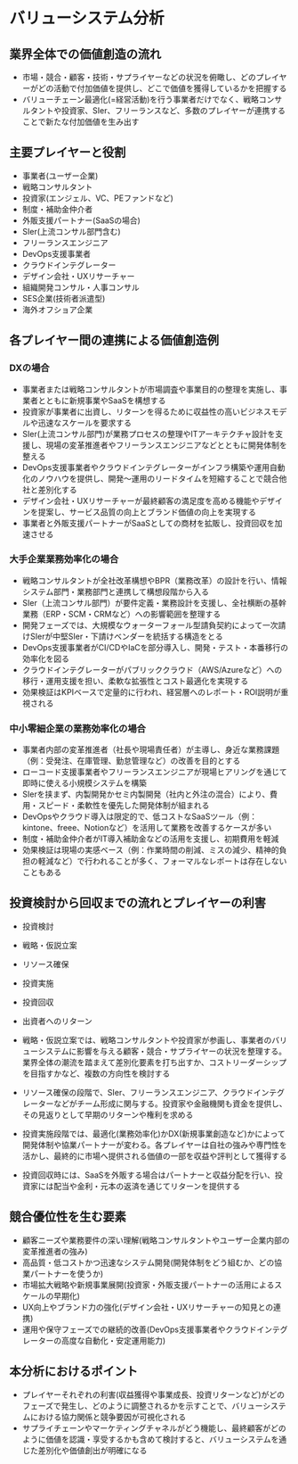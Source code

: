 # バリューシステム分析
## 業界全体での価値創造の流れ
- 市場・競合・顧客・技術・サプライヤーなどの状況を俯瞰し、どのプレイヤーがどの活動で付加価値を提供し、どこで価値を獲得しているかを把握する
- バリューチェーン最適化(=経営活動)を行う事業者だけでなく、戦略コンサルタントや投資家、SIer、フリーランスなど、多数のプレイヤーが連携することで新たな付加価値を生み出す

## 主要プレイヤーと役割
- 事業者(ユーザー企業)
- 戦略コンサルタント
- 投資家(エンジェル、VC、PEファンドなど)
- 制度・補助金仲介者
- 外販支援パートナー(SaaSの場合)
- SIer(上流コンサル部門含む)
- フリーランスエンジニア
- DevOps支援事業者
- クラウドインテグレーター
- デザイン会社・UXリサーチャー
- 組織開発コンサル・人事コンサル
- SES企業(技術者派遣型)
- 海外オフショア企業

## 各プレイヤー間の連携による価値創造例
### DXの場合
- 事業者または戦略コンサルタントが市場調査や事業目的の整理を実施し、事業者とともに新規事業やSaaSを構想する
- 投資家が事業者に出資し、リターンを得るために収益性の高いビジネスモデルや迅速なスケールを要求する
- SIer(上流コンサル部門)が業務プロセスの整理やITアーキテクチャ設計を支援し、現場の変革推進者やフリーランスエンジニアなどとともに開発体制を整える
- DevOps支援事業者やクラウドインテグレーターがインフラ構築や運用自動化のノウハウを提供し、開発～運用のリードタイムを短縮することで競合他社と差別化する
- デザイン会社・UXリサーチャーが最終顧客の満足度を高める機能やデザインを提案し、サービス品質の向上とブランド価値の向上を実現する
- 事業者と外販支援パートナーがSaaSとしての商材を拡販し、投資回収を加速させる

### 大手企業業務効率化の場合
- 戦略コンサルタントが全社改革構想やBPR（業務改革）の設計を行い、情報システム部門・業務部門と連携して構想段階から入る
- SIer（上流コンサル部門）が要件定義・業務設計を支援し、全社横断の基幹業務（ERP・SCM・CRMなど）への影響範囲を整理する
- 開発フェーズでは、大規模なウォーターフォール型請負契約によって一次請けSIerが中堅SIer・下請けベンダーを統括する構造をとる
- DevOps支援事業者がCI/CDやIaCを部分導入し、開発・テスト・本番移行の効率化を図る
- クラウドインテグレーターがパブリッククラウド（AWS/Azureなど）への移行・運用支援を担い、柔軟な拡張性とコスト最適化を実現する
- 効果検証はKPIベースで定量的に行われ、経営層へのレポート・ROI説明が重視される

### 中小零細企業の業務効率化の場合
- 事業者内部の変革推進者（社長や現場責任者）が主導し、身近な業務課題（例：受発注、在庫管理、勤怠管理など）の改善を目的とする
- ローコード支援事業者やフリーランスエンジニアが現場ヒアリングを通じて即時に使える小規模システムを構築
- SIerを挟まず、内製開発かセミ内製開発（社内と外注の混合）により、費用・スピード・柔軟性を優先した開発体制が組まれる
- DevOpsやクラウド導入は限定的で、低コストなSaaSツール（例：kintone、freee、Notionなど）を活用して業務を改善するケースが多い
- 制度・補助金仲介者がIT導入補助金などの活用を支援し、初期費用を軽減
- 効果検証は現場の実感ベース（例：作業時間の削減、ミスの減少、精神的負担の軽減など）で行われることが多く、フォーマルなレポートは存在しないこともある



## 投資検討から回収までの流れとプレイヤーの利害
- 投資検討
- 戦略・仮説立案
- リソース確保
- 投資実施
- 投資回収
- 出資者へのリターン

- 戦略・仮説立案では、戦略コンサルタントや投資家が参画し、事業者のバリューシステムに影響を与える顧客・競合・サプライヤーの状況を整理する。業界全体の潮流を踏まえて差別化要素を打ち出すか、コストリーダーシップを目指すかなど、複数の方向性を検討する
- リソース確保の段階で、SIer、フリーランスエンジニア、クラウドインテグレーターなどがチーム形成に関与する。投資家や金融機関も資金を提供し、その見返りとして早期のリターンや権利を求める
- 投資実施段階では、最適化(業務効率化)かDX(新規事業創造など)かによって開発体制や協業パートナーが変わる。各プレイヤーは自社の強みや専門性を活かし、最終的に市場へ提供される価値の一部を収益や評判として獲得する
- 投資回収時には、SaaSを外販する場合はパートナーと収益分配を行い、投資家には配当や金利・元本の返済を通じてリターンを提供する

## 競合優位性を生む要素
- 顧客ニーズや業務要件の深い理解(戦略コンサルタントやユーザー企業内部の変革推進者の強み)
- 高品質・低コストかつ迅速なシステム開発(開発体制をどう組むか、どの協業パートナーを使うか)
- 市場拡大戦略や新規事業展開(投資家・外販支援パートナーの活用によるスケールの早期化)
- UX向上やブランド力の強化(デザイン会社・UXリサーチャーの知見との連携)
- 運用や保守フェーズでの継続的改善(DevOps支援事業者やクラウドインテグレーターの高度な自動化・安定運用能力)

## 本分析におけるポイント
- プレイヤーそれぞれの利害(収益獲得や事業成長、投資リターンなど)がどのフェーズで発生し、どのように調整されるかを示すことで、バリューシステムにおける協力関係と競争要因が可視化される
- サプライチェーンやマーケティングチャネルがどう機能し、最終顧客がどのように価値を認識・享受するかも含めて検討すると、バリューシステムを通じた差別化や価値創出が明確になる
